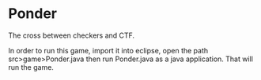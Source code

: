 # Ponder
The cross between checkers and CTF.

In order to run this game, import it into eclipse, open the path src>game>Ponder.java then run Ponder.java as a java application. That will run the game. 
